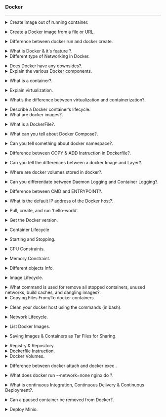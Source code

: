### Docker
--------------------------------------------------------------------------------------
<details>
<summary>Create image out of running container.</code></summary><br><b>

docker commit [OPTIONS] CONTAINER [REPOSITORY[:TAG]]

```shell
docker commit my-container my-image:my-tag
```

`my-container` is the name or ID of the running container.
`my-image` is the name of the new image.
`my-tag` is the optional tag for the new image.

</b></details>

<details>
<summary>Create a Docker image from a file or URL.</code></summary><br><b>

docker import [OPTIONS] file|URL|- [REPOSITORY[:TAG]]

```shell
docker import my_archive.tar my-image:tag

```
`my_archive.tar`  is a tarball archive file, and `my-image:tag` is the name and tag you want to assign to the imported Docker image.
</b></details>

<details>
<summary>Difference between docker run and docker create.</code></summary><br><b>

`docker run` command is used to create and start a new container based on a specified image.

`docker create` command is used to create a new container based on an image, but it does not start the container.
</b></details>

<details>
<summary>What is Docker & it's feature ?.</code></summary><br><b>

Docker is an open-source containerization platform. It is used to automate the deployment of any application, using lightweight, portable containers.

Docker’s most essential features include:

* Application agility
* Developer productivity
* Easy modeling
* Operational efficiencies
* Placement and affinity
* Version control
</b></details>

<details>
<summary> Different type of Networking in Docker.</code></summary><br><b>

• bridge:  The default network driver. If you don’t specify a driver, this is the type of network you are creating. Bridge networks are usually used when your applications run in standalone containers that need to communicate, are best when you need multiple containers to communicate on the same Docker host.

• host: For standalone containers, remove network isolation between the container and the Docker host, and use the host’s networking directly, are best when the network stack should not be isolated from the Docker host, but you want other aspects of the container to be isolated. 

• overlay: Overlay networks connect multiple Docker daemons together and enable swarm services to communicate with each other. You can also use overlay networks to facilitate communication between a swarm service and a standalone container, or between two standalone containers on different Docker daemons. This strategy removes the need to do OS-level routing between these containers. are best when you need containers running on different Docker hosts to communicate, or when multiple applications work together using swarm services.

• macvlan: Macvlan networks allow you to assign a MAC address to a container, making it appear as a physical device on your network. The Docker daemon routes traffic to containers by their MAC addresses. Using the macvlan driver is sometimes the best choice when dealing with legacy applications that expect to be directly connected to the physical network, rather than routed through the Docker host’s network stack, are best when you are migrating from a VM setup or need your containers to look like physical hosts on your network, each with a unique MAC address.

• none: For this container, disable all networking. Usually used in conjunction with a custom network driver. none is not available for swarm services. 
</b></details>

<details>
<summary> Does Docker have any downsides?.</code></summary><br><b>

Docker isn’t perfect. It comes with its share of drawbacks, including:

* Lacks a storage option.
* Monitoring options are less than ideal.
* You can’t automatically reschedule inactive nodes.
* Automatic horizontal scaling set up is complicated.
</b></details>

<details>
<summary> Explain the various Docker components.</code></summary><br><b>

* `Docker Client`: Performs Docker build pull and run operations to open up communication with the Docker Host. The Docker command then employs Docker API to call any queries to run.

* `Docker Host`: Contains Docker daemon, containers, and associated images. The Docker daemon establishes a connection with the Registry. The stored images are the type of metadata dedicated to containerized applications.

* `Registry`: This is where Docker images are stored. There are two of them, 

public registry and  private one. 
Docker Hub and Docker Cloud are two public registries available for use by anyone.
</b></details>


<details>
<summary> What is a container?.</code></summary><br><b>

Containers are deployed applications bundled with all necessary dependencies and configuration files. All of the elements share the same OS kernel  and run as isolated systems in the host operating system.. Since the container isn’t tied to any one IT infrastructure, it can run on a different system or the cloud.
</b></details>

<details>
<summary> Explain virtualization.</code></summary><br><b>

A hypervisor is a software that makes virtualization happen because of which is sometimes referred to as the Virtual Machine Monitor. This divides the resources of the host system and allocates them to each guest environment installed such as a server, data storage, or application.
Virtualization lets you divide a system into a series of separate sections, each one acting as a distinct individual system. The virtual environment is called a virtual machine.

* Native Hypervisor: This type is also called a Bare-metal Hypervisor and runs directly on the underlying host system which also ensures direct access to the host hardware which is why it does not require base OS.

* Hosted Hypervisor: This type makes use of the underlying host operating system which has the existing OS installed.


</b></details>

<details>
<summary> What’s the difference between virtualization and containerization?.</code></summary><br><b>

Virtualization is an abstract version of a physical machine, while containerization is the abstract version of an application.
</b></details>


<details>
<summary> Describe a Docker container’s lifecycle.</code></summary><br><b>

* Create container
* Run container
* Pause container
* Unpause container
* Start container
* Stop container
* Restart container
* Kill container
* Destroy container
</b></details>

<details>
<summary> What are docker images?.</code></summary><br><b>

They are executable packages(bundled with application code & dependencies, software packages, etc.) for the purpose of creating containers. 
Docker images can be deployed to any docker environment and the containers can be spun up there to run the application.
</b></details>

<details>
<summary> What is a DockerFile?.</code></summary><br><b>

It is a  file that has all Instructions which need to build a docker image. filename should be `Dockerfile`
</b></details>

<details>
<summary> What can you tell about Docker Compose?.</code></summary><br><b>

It is a YAML file consisting of all the details regarding various services, networks, and volumes that are needed for setting up the Docker-based application. So, docker-compose is used for creating multiple containers, host them and establish communication between them. For the purpose of communication amongst the containers, ports are exposed by each and every container.
</b></details>

<details>
<summary> Can you tell something about docker namespace?.</code></summary><br><b>

A namespace is basically a Linux feature that ensures OS resources partition in a mutually exclusive manner. This forms the core concept behind containerization as namespaces introduce a layer of isolation amongst the containers. In docker, the namespaces ensure that the containers are portable and they don't affect the underlying host. Examples for namespace types that are currently being supported by Docker – PID, Mount, User, Network, IPC.
</b></details>

<details>
<summary> Difference between COPY & ADD Instruction in Dockerfile?.</code></summary><br><b>

Both the commands have similar functionality, but COPY is more preferred because of its higher transparency level than that of ADD.

* COPY provides just the basic support of copying local files into the container whereas

* ADD provides additional features like remote URL and tar extraction support.
</b></details>


<details>
<summary> Can you tell the differences between a docker Image and Layer?.</code></summary><br><b>

Image: This is built up from a series of read-only layers of instructions. An image corresponds to the docker container and is used for speedy operation due to the caching mechanism of each step.

Layer: Each layer corresponds to an instruction of the image’s Dockerfile. In simple words, the layer is also an image but it is the image of the instructions run.

The result of building a dockerfile is an image. Whereas the instructions present in this file add the layers to the image. The layers can be thought of as intermediate images. 
</b></details>

<details>
<summary>  Where are docker volumes stored in docker?.</code></summary><br><b>

Volumes are created and managed by Docker and cannot be accessed by non-docker entities. They are stored in Docker host filesystem at 
/var/lib/docker/volumes/
</b></details>

<details>
<summary> Can you differentiate between Daemon Logging and Container Logging?.</code></summary><br><b>

In docker, logging is supported at 2 levels and they are logging at the Daemon level or logging at the Container level.
Daemon Level has kind of logging has four levels- Debug, Info, Error, and Fatal.
- Debug has all the data that happened during the execution of the daemon process.
- Info carries all the information along with the error information during the execution of the daemon process.
- Errors have those errors that occurred during the execution of the daemon process.
- Fatal has the fatal errors that occurred during the execution.

Container Level:
- Container level logging can be done using the command: sudo docker run –it <container_name> /bin/bash
- In order to check for the container level logs, we can run the command: sudo docker logs <container_id>

</b></details>

<details>
<summary> Difference between CMD and ENTRYPOINT?.</code></summary><br><b>

* `CMD` command provides executable defaults for an executing container. In case the executable has to be omitted then the usage of ENTRYPOINT instruction along with the JSON array format has to be incorporated.

* `ENTRYPOINT` specifies that the instruction within it will always be run when the container starts. 
This command provides an option to configure the parameters and the executables. If the DockerFile does not have this command, then it would still get inherited from the base image mentioned in the FROM instruction.

* Most commonly used ENTRYPOINT is /bin/sh or /bin/bash for most of the base images.As part of good practices, every DockerFile should have at least one of these two commands.
</b></details>

<details>
<summary> What is the default IP address of the Docker host?.</code></summary><br><b>

` 172.17. 0.0/16`
</b></details>

<details>
<summary> Pull, create, and run 'hello-world'.</code></summary><br><b>

` docker run hello-world`
</b></details>

<details>
<summary> Get the Docker version.</code></summary><br><b>

` docker version `
</b></details>

<details>
<summary> Container Lifecycle</code></summary><br><b>

* [`docker create`](https://docs.docker.com/engine/reference/commandline/create) creates a container but does not start it.
* [`docker rename`](https://docs.docker.com/engine/reference/commandline/rename/) allows the container to be renamed.
* [`docker run`](https://docs.docker.com/engine/reference/commandline/run) creates and starts a container in one operation.
* [`docker rm`](https://docs.docker.com/engine/reference/commandline/rm) deletes a container.
* [`docker update`](https://docs.docker.com/engine/reference/commandline/update/) updates a container's resource limits.

If you want a transient container, 

`docker run --rm` : will remove the container after it stops.

`docker run -v $HOSTDIR:$DOCKERDIR` : To map a directory on the host to a docker container.

If you want to remove also the volumes associated with the container, the deletion of the container must include the `-v` switch like in `docker rm -v`.
</b></details>


<details>
<summary> Starting and Stopping.</code></summary><br><b>

* [`docker start`](https://docs.docker.com/engine/reference/commandline/start) starts a container so it is running.
* [`docker stop`](https://docs.docker.com/engine/reference/commandline/stop) stops a running container.
* [`docker restart`](https://docs.docker.com/engine/reference/commandline/restart) stops and starts a container.
* [`docker pause`](https://docs.docker.com/engine/reference/commandline/pause/) pauses a running container, "freezing" it in place.
* [`docker unpause`](https://docs.docker.com/engine/reference/commandline/unpause/) will unpause a running container.
* [`docker wait`](https://docs.docker.com/engine/reference/commandline/wait) blocks until running container stops.
* [`docker kill`](https://docs.docker.com/engine/reference/commandline/kill) sends a SIGKILL to a running container.
* [`docker attach`](https://docs.docker.com/engine/reference/commandline/attach) will connect to a running container.

If you want to detach from a running container, use `Ctrl + p, Ctrl + q`.
If you want to integrate a container with a [host process manager](https://docs.docker.com/engine/admin/host_integration/), start the daemon with `-r=false` then use `docker start -a`.

If you want to expose container ports through the host, see the [exposing ports](#exposing-ports) section.

Restart policies on crashed docker instances are [covered here](http://container42.com/2014/09/30/docker-restart-policies/).
</b></details>

<details>
<summary> CPU Constraints.</code></summary><br><b>


You can limit CPU, either using a percentage of all CPUs, or by using specific cores.  

For example, you can tell the [`cpu-shares`](https://docs.docker.com/engine/reference/run/#/cpu-share-constraint) setting.  The setting is a bit strange -- 1024 means 100% of the CPU, so if you want the container to take 50% of all CPU cores, you should specify 512.  See <https://goldmann.pl/blog/2014/09/11/resource-management-in-docker/#_cpu> for more:

```sh
docker run -it -c 512 agileek/cpuset-test
```

You can also only use some CPU cores using [`cpuset-cpus`](https://docs.docker.com/engine/reference/run/#/cpuset-constraint).  See <https://agileek.github.io/docker/2014/08/06/docker-cpuset/> for details and some nice videos:

```sh
docker run -it --cpuset-cpus=0,4,6 agileek/cpuset-test
```

Note that Docker can still **see** all of the CPUs inside the container -- it just isn't using all of them.  See <https://github.com/docker/docker/issues/20770> for more details.
</b></details>

<details>
<summary> Memory Constraint.</code></summary><br><b>

You can also set [memory constraints](https://docs.docker.com/engine/reference/run/#/user-memory-constraints) on Docker:

```sh
docker run -it -m 300M ubuntu:14.04 /bin/bash
```
</b></details>

<details>
<summary> Different objects Info.</code></summary><br><b>

* [`docker ps`](https://docs.docker.com/engine/reference/commandline/ps) shows running containers.
* [`docker logs`](https://docs.docker.com/engine/reference/commandline/logs) gets logs from container.  (You can use a custom log driver, but logs is only available for `json-file` and `journald` in 1.10).
* [`docker inspect`](https://docs.docker.com/engine/reference/commandline/inspect) looks at all the info on a container (including IP address).
* [`docker events`](https://docs.docker.com/engine/reference/commandline/events) gets events from container.
* [`docker port`](https://docs.docker.com/engine/reference/commandline/port) shows public facing port of container.
* [`docker top`](https://docs.docker.com/engine/reference/commandline/top) shows running processes in container.
* [`docker stats`](https://docs.docker.com/engine/reference/commandline/stats) shows containers' resource usage statistics.
* [`docker diff`](https://docs.docker.com/engine/reference/commandline/diff) shows changed files in the container's FS.

`docker ps -a` shows running and stopped containers.

`docker stats --all` shows a list of all containers, default shows just running.
</b></details>

<details>
<summary> Image Lifecycle.</code></summary><br><b>

* [`docker images`](https://docs.docker.com/engine/reference/commandline/images) shows all images.
* [`docker import`](https://docs.docker.com/engine/reference/commandline/import) creates an image from a tarball.
* [`docker build`](https://docs.docker.com/engine/reference/commandline/build) creates image from Dockerfile.
* [`docker commit`](https://docs.docker.com/engine/reference/commandline/commit) creates image from a container, pausing it temporarily if it is running.
* [`docker rmi`](https://docs.docker.com/engine/reference/commandline/rmi) removes an image.
* [`docker load`](https://docs.docker.com/engine/reference/commandline/load) loads an image from a tar archive as STDIN, including images and tags (as of 0.7).
* [`docker save`](https://docs.docker.com/engine/reference/commandline/save) saves an image to a tar archive stream to STDOUT with all parent layers, tags & versions (as of 0.7).
* [`docker history`](https://docs.docker.com/engine/reference/commandline/history) shows history of image.
* [`docker tag`](https://docs.docker.com/engine/reference/commandline/tag) tags an image to a name (local or registry).

</b></details>

<details>
<summary> What command is used for remove all stopped containers, unused networks, build caches, and dangling images?.</code></summary><br><b>

` docker system prune -f`

* `docker system prune`
* `docker volume prune`
* `docker network prune`
* `docker container prune`
* `docker image prune`
</b></details>

<details>
<summary> Copying Files From/To  docker containers.</code></summary><br><b>

` docker cp myfile.txt ccae4670f030:/usr/share`

Syntax to Copy from Container to Docker Host  
` docker cp {options} CONTAINER:SRC_PATH DEST_PATH `
</b></details>

<details>
<summary> Clean your docker host using the commands (in bash).</code></summary><br><b>
 
` docker stop  $(docker ps -aq) `
` docker rm -f $(docker ps -a -q) `
` docker volume rm $(docker volume ls -q) `
</b></details>

<details>
<summary> Network Lifecycle.</code></summary><br><b>


* [`docker network connect`](https://docs.docker.com/engine/reference/commandline/network_connect/) NETWORK CONTAINER Connect a container to a network
* [`docker network disconnect`](https://docs.docker.com/engine/reference/commandline/network_disconnect/) NETWORK CONTAINER Disconnect a container from a network

You can specify a [specific IP address for a container](https://blog.jessfraz.com/post/ips-for-all-the-things/):

```sh
# create a new bridge network with your subnet and gateway for your ip block
docker network create --subnet 203.0.113.0/24 --gateway 203.0.113.254 iptastic

# run a nginx container with a specific ip in that block
$ docker run --rm -it --net iptastic --ip 203.0.113.2 nginx

# curl the ip from any other place (assuming this is a public ip block duh)
$ curl 203.0.113.2
```
</b></details>

<details>
<summary> List Docker Images.</code></summary><br><b>

`docker images` : to list Docker Images.

`docker images -a` : Show all images(default hides intermediate images).

`docker images alpine:3.7` : List images by name and tag.

`docker images --no-trunc` : List the full length image IDs.

`docker images --filter=reference='alpine'` : List images with filter.

</b></details>

<details>
<summary> Saving Images & Containers as Tar Files for Sharing.</code></summary><br><b>

save and load work with Docker images.

save works with Docker images. It saves everything needed to build a container from scratch. Use this command if you want to share an image with others.

load works with Docker images. Use this command if you want to run an image exported with save. Unlike pull, which requires connecting to a Docker registry, load can import from anywhere (e.g. a file system, URLs).

export works with Docker containers, and it exports a snapshot of the container’s file system. Use this command if you want to share or back up the result of building an image.

import works with the file system of an exported container, and it imports it as a Docker image. Use this command if you have an exported file system you want to explore or use as a layer for a new image.

Load an image from file:

```sh
docker load < my_image.tar.gz
```

Save an existing image:

```sh
docker save my_image:my_tag | gzip > my_image.tar.gz
```

Import a container as an image from file:

```sh
cat my_container.tar.gz | docker import - my_image:my_tag
```

Export an existing container:

```sh
docker export my_container | gzip > my_container.tar.gz
```

Difference between loading a saved image and importing an exported container as an image.

Loading an image using the `load` command creates a new image including its history.  
Importing a container as an image using the `import` command creates a new image excluding the history which results in a smaller image size compared to loading an image.
</b></details>

<details>
<summary> Registry & Repository.</code></summary><br><b>

A repository is a *hosted* collection of tagged images that together create the file system for a container.

A registry is a *host* -- a server that stores repositories and provides an HTTP API for [managing the uploading and downloading of repositories](https://docs.docker.com/engine/tutorials/dockerrepos/).

Docker.com hosts its own [index](https://hub.docker.com/) to a central registry which contains a large number of repositories.  Having said that, the central docker registry [does not do a good job of verifying images](https://titanous.com/posts/docker-insecurity) and should be avoided if you're worried about security.

* [`docker login`](https://docs.docker.com/engine/reference/commandline/login) to login to a registry.
* [`docker logout`](https://docs.docker.com/engine/reference/commandline/logout) to logout from a registry.
* [`docker search`](https://docs.docker.com/engine/reference/commandline/search) searches registry for image.
* [`docker pull`](https://docs.docker.com/engine/reference/commandline/pull) pulls an image from registry to local machine.
* [`docker push`](https://docs.docker.com/engine/reference/commandline/push) pushes an image to the registry from local machine.
</b></details>

<details>
<summary> Dockerfile Instruction.</code></summary><br><b>


* [.dockerignore](https://docs.docker.com/engine/reference/builder/#dockerignore-file)
* [FROM](https://docs.docker.com/engine/reference/builder/#from) Sets the Base Image for subsequent instructions.
* [MAINTAINER (deprecated - use LABEL instead)](https://docs.docker.com/engine/reference/builder/#maintainer-deprecated) Set the Author field of the generated images.
* [RUN](https://docs.docker.com/engine/reference/builder/#run) execute any commands in a new layer on top of the current image and commit the results.
* [CMD](https://docs.docker.com/engine/reference/builder/#cmd) provide defaults for an executing container.
* [EXPOSE](https://docs.docker.com/engine/reference/builder/#expose) informs Docker that the container listens on the specified network ports at runtime.  NOTE: does not actually make ports accessible.
* [ENV](https://docs.docker.com/engine/reference/builder/#env) sets environment variable.
* [ADD](https://docs.docker.com/engine/reference/builder/#add) copies new files, directories or remote file to container.  Invalidates caches. Avoid `ADD` and use `COPY` instead.
* [COPY](https://docs.docker.com/engine/reference/builder/#copy) copies new files or directories to container.  By default this copies as root regardless of the USER/WORKDIR settings.  Use `--chown=<user>:<group>` to give ownership to another user/group.  (Same for `ADD`.)
* [ENTRYPOINT](https://docs.docker.com/engine/reference/builder/#entrypoint) configures a container that will run as an executable.
* [VOLUME](https://docs.docker.com/engine/reference/builder/#volume) creates a mount point for externally mounted volumes or other containers.
* [USER](https://docs.docker.com/engine/reference/builder/#user) sets the user name for following RUN / CMD / ENTRYPOINT commands.
* [WORKDIR](https://docs.docker.com/engine/reference/builder/#workdir) sets the working directory.
* [ARG](https://docs.docker.com/engine/reference/builder/#arg) defines a build-time variable.
* [ONBUILD](https://docs.docker.com/engine/reference/builder/#onbuild) adds a trigger instruction when the image is used as the base for another build.
* [STOPSIGNAL](https://docs.docker.com/engine/reference/builder/#stopsignal) sets the system call signal that will be sent to the container to exit.
* [LABEL](https://docs.docker.com/config/labels-custom-metadata/) apply key/value metadata to your images, containers, or daemons.
* [SHELL](https://docs.docker.com/engine/reference/builder/#shell) override default shell is used by docker to run commands.
* [HEALTHCHECK](https://docs.docker.com/engine/reference/builder/#healthcheck) tells docker how to test a container to check that it is still working.
</b></details>

<details>
<summary> Docker Volumes.</code></summary><br><b>

* [`docker volume create`](https://docs.docker.com/engine/reference/commandline/volume_create/)
* [`docker volume rm`](https://docs.docker.com/engine/reference/commandline/volume_rm/)
* [`docker volume ls`](https://docs.docker.com/engine/reference/commandline/volume_ls/)
* [`docker volume inspect`](https://docs.docker.com/engine/reference/commandline/volume_inspect/)

Volumes are useful in situations where you can't use links (which are TCP/IP only). For instance, if you need to have two docker instances communicate by leaving stuff on the filesystem.

You can mount them in several docker containers at once, using `docker run --volumes-from`.

Because volumes are isolated filesystems, they are often used to store state from computations between transient containers. That is, you can have a stateless and transient container run from a recipe, blow it away, and then have a second instance of the transient container pick up from where the last one left off.

See [advanced volumes](http://crosbymichael.com/advanced-docker-volumes.html) for more details. [Container42](http://container42.com/2014/11/03/docker-indepth-volumes/) is also helpful.
</b></details>

<details>
<summary> Difference between docker attach and docker exec
.</code></summary><br><b>

* `docker attach` command allows you to attach to a running container using the container’s ID or name, either to view its ongoing output or to control it interactively. You can attach to the same contained process multiple times simultaneously, screen sharing style, or quickly view the progress of your detached process.

command docker attach is for attaching to the existing process. So when you exit, you exit the existing process.

If we use docker attach, we can use only one instance of shell. So if we want open new terminal with new instance of container’s shell, we just need run docker exec

If the docker container was started using /bin/bash command, you can access it using attach, if not then you need to execute the command to create a bash instance inside the container using exec. Attach isn’t for running an extra thing in a container, it’s for attaching to the running process.

To stop a container, use CTRL-c. This key sequence sends SIGKILL to the container. If –sig-proxy is true (the default),CTRL-c sends a SIGINT to the container. You can detach from a container and leave it running using the CTRL-p CTRL-q key sequence.

* `docker exec` is specifically for running new things in a already started container, be it a shell or some other process. The docker exec command runs a new command in a running container.

The command started using docker exec only runs while the container’s primary process (PID 1) is running, and it is not restarted if the container is restarted.

exec command works only on already running container. If the container is currently stopped, you need to first run it. So now you can run any command in running container just knowing its ID (or name)

</b></details>

<details>
<summary> What does docker run --network=none nginx do ?.</code></summary><br><b>

Disables all incoming and outgoing networking.
</b></details>

<details>
<summary> What is continuous Integration, Continuous Delivery & Continuous Deployment?.</code></summary><br><b>

`Continuous Integration (CI)` is a DevOps software development practice that enables the developers to merge their code changes in the central repository. That way, automated builds and tests can be run. The amendments by the developers are validated by creating a built and running an automated test against them.
In the case of Continuous Integration, a tremendous amount of emphasis is placed on testing automation to check on the application. This is to know if it is broken whenever new commits are integrated into the main branch.

`Continuous Delivery (CD)` is a DevOps practice that refers to the building, testing, and delivering improvements to the software code. The phase is referred to as the extension of the Continuous Integration phase to make sure that new changes can be released to the customers quickly in a substantial manner. This can be simplified as, though you have automated testing, the release process is also automated, and any deployment can occur at any time with just one click of a button.
Continuous Delivery gives you the power to decide whether to make the releases daily, weekly, or whenever the business requires it. The maximum benefits of Continuous Delivery can only be yielded if they release small batches, which are easy to troubleshoot if any glitch occurs.

`Continuous Deployment (CD)` is the final stage in the pipeline that refers to the automatic releasing of any developer changes from the repository to the production.
Continuous Deployment ensures that any change that passes through the stages of production is released to the end-users. There is absolutely no way other than any failure in the test that may stop the deployment of new changes to the output. This step is a great way to speed up the feedback loop with customers and is free from human intervention

</b></details>

<details>
<summary> Can a paused container be removed from Docker?.</code></summary><br><b>

No, it is not possible! A container MUST be in the stopped state before we can remove it.
</b></details>

<details>
<summary> Deploy Minio.</code></summary><br><b>

`docker run -d -p  9000:9000   -e "MINIO_ROOT_USER=admin"   -e "MINIO_ROOT_PASSWORD=123Dhiru!"   -v /mnt/data:/data   minio/minio server /data `

`mc config host add local http://172.17.0.2:9000 admin 123Dhiru! --api S3v4 --lookup auto `

`mc find local/test --newer-than 2d0h0m --ignore '*.html'`
</b></details>
